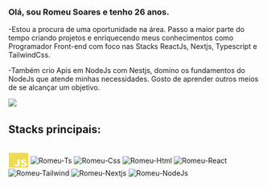 ### Olá, sou Romeu Soares e tenho 26 anos.

-Estou a procura de uma oportunidade na área. Passo a maior parte do tempo criando projetos e enriquecendo meus conhecimentos como Programador Front-end com foco nas Stacks ReactJs, Nextjs, Typescript e TailwindCss.

-Também crio Apis em NodeJs com Nestjs, domino os fundamentos do NodeJs que atende minhas necessidades. Gosto de aprender outros meios de se alcançar um objetivo.

<div> 
  <a href="https://www.linkedin.com/in/romeu-soares-87749a231/" target="_blank"><img src="https://img.shields.io/badge/-LinkedIn-%230077B5?style=for-the-badge&logo=linkedin&logoColor=white" target="_blank"></a> 
</div>

## Stacks principais:
<div style="display: inline_block"><br>
  <img align="center" alt="Romeu-Js" height="30" width="40" 
  src="https://raw.githubusercontent.com/devicons/devicon/master/icons/javascript/javascript-plain.svg">
  <img align="center" alt="Romeu-Ts" height="30" width="40" 
  src="https://cdn.jsdelivr.net/gh/devicons/devicon/icons/typescript/typescript-original.svg" />
  <img align="center" alt="Romeu-Css" height="30" width="40" 
  src="https://cdn.jsdelivr.net/gh/devicons/devicon/icons/css3/css3-original-wordmark.svg" />
  <img align="center" alt="Romeu-Html" height="30" width="40" 
  src="https://cdn.jsdelivr.net/gh/devicons/devicon/icons/html5/html5-original.svg" />
  <img align="center" alt="Romeu-React" height="30" width="40" 
  src="https://th.bing.com/th/id/R.9785a24a8a5210fb1e37fd000e941356?rik=UVJZSg%2f3W8Wswg&riu=http%3a%2f%2fwww.agentsofvalue.com%2fwp-content%2fuploads%2f2020%2f09%2ficons8-react-480.png&ehk=rqxiMAVLdwTZ0b0T8K7i3Nz1ACtATPELRCcteQINV8E%3d&risl=&pid=ImgRaw&r=0" />
  <img align="center" alt="Romeu-Tailwind" height="30" width="40" 
  src="https://mythinkpond.com/img/logo/tailwindcss-logo.png" />
  <img align="center" alt="Romeu-Nextjs" height="30" width="40" 
  src="https://th.bing.com/th/id/OIP.B6TBmKHnfWAIBqCmKaeukwAAAA?w=279&h=184&rs=1&pid=ImgDetMain" />
  <img align="center" alt="Romeu-NodeJs" height="30" width="40" 
  src="https://th.bing.com/th/id/R.cd8019032c8de68abd99a7c6d726a777?rik=k7XWspfMlRBNPA&riu=http%3a%2f%2fwww.iliasoft.ir%2fFileUpload%2fPost%2fPost_307.jpg&ehk=uNZM8KTsS7nWh733y5k%2fk29JXfVMToOvpdoTwZElF60%3d&risl=&pid=ImgRaw&r=0" />
</div>
